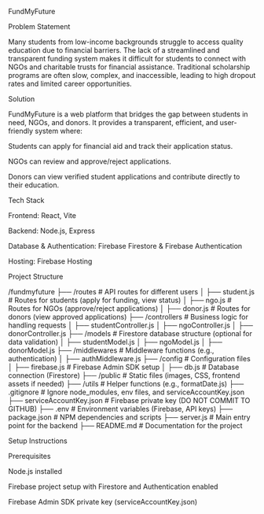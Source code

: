 FundMyFuture

Problem Statement

Many students from low-income backgrounds struggle to access quality education due to financial barriers. The lack of a streamlined and transparent funding system makes it difficult for students to connect with NGOs and charitable trusts for financial assistance. Traditional scholarship programs are often slow, complex, and inaccessible, leading to high dropout rates and limited career opportunities.

Solution

FundMyFuture is a web platform that bridges the gap between students in need, NGOs, and donors. It provides a transparent, efficient, and user-friendly system where:

Students can apply for financial aid and track their application status.

NGOs can review and approve/reject applications.

Donors can view verified student applications and contribute directly to their education.


Tech Stack

Frontend: React, Vite

Backend: Node.js, Express

Database & Authentication: Firebase Firestore & Firebase Authentication

Hosting: Firebase Hosting


Project Structure

/fundmyfuture
  ├── /routes                # API routes for different users
  │   ├── student.js         # Routes for students (apply for funding, view status)
  │   ├── ngo.js             # Routes for NGOs (approve/reject applications)
  │   ├── donor.js           # Routes for donors (view approved applications)
  ├── /controllers           # Business logic for handling requests
  │   ├── studentController.js
  │   ├── ngoController.js
  │   ├── donorController.js
  ├── /models                # Firestore database structure (optional for data validation)
  │   ├── studentModel.js
  │   ├── ngoModel.js
  │   ├── donorModel.js
  ├── /middlewares           # Middleware functions (e.g., authentication)
  │   ├── authMiddleware.js
  ├── /config                # Configuration files
  │   ├── firebase.js        # Firebase Admin SDK setup
  │   ├── db.js              # Database connection (Firestore)
  ├── /public                # Static files (images, CSS, frontend assets if needed)
  ├── /utils                 # Helper functions (e.g., formatDate.js)
  ├── .gitignore             # Ignore node_modules, env files, and serviceAccountKey.json
  ├── serviceAccountKey.json # Firebase private key (DO NOT COMMIT TO GITHUB)
  ├── .env                   # Environment variables (Firebase, API keys)
  ├── package.json           # NPM dependencies and scripts
  ├── server.js              # Main entry point for the backend
  ├── README.md              # Documentation for the project

Setup Instructions

Prerequisites

Node.js installed

Firebase project setup with Firestore and Authentication enabled

Firebase Admin SDK private key (serviceAccountKey.json)

